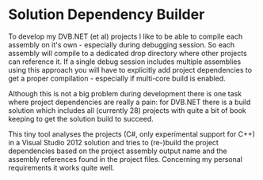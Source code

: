 Solution Dependency Builder
===========================

To develop my DVB.NET (et al) projects I like to be able to compile each assembly on it's own - especially
during debugging session. So each assembly will compile to a dedicated drop directory where other projects
can reference it. If a single debug session includes multiple assemblies using this approach you will have
to explicitly add project dependencies to get a proper compilation - especially if multi-core build is
enabled.

Although this is not a big problem during development there is one task where project dependencies are really
a pain: for DVB.NET there is a build solution which includes all (currently 28) projects with quite a bit
of book keeping to get the solution build to succeed. 

This tiny tool analyses the projects (C#, only experimental support for C++) in a Visual Studio 2012 solution
and tries to (re-)build the project dependencies based on the project assembly output name and the assembly
references found in the project files. Concerning my personal requirements it works quite well.
